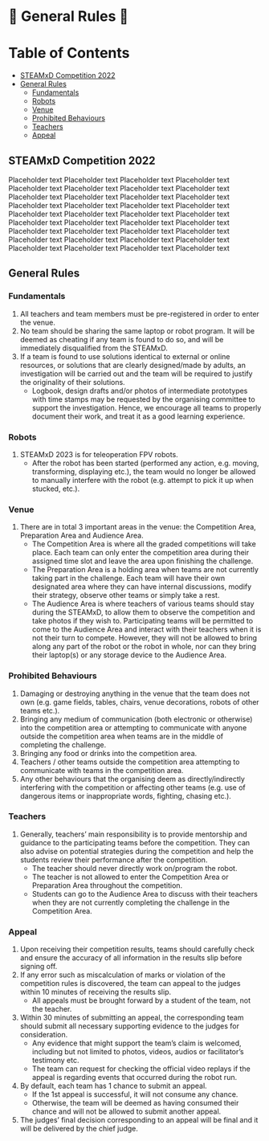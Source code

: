 # :robot: General Rules :robot:

# Table of Contents
* [STEAMxD Competition 2022](#chapter1)
* [General Rules](#chapter2)
    * [Fundamentals](#section-2-1)
    * [Robots](#section-2-2)
    * [Venue](#section-2-3)
    * [Prohibited Behaviours](#section-2-4)
    * [Teachers](#section-2-5)
    * [Appeal](#section-2-6)

## STEAMxD Competition 2022 <a id="chapter1"></a>
Placeholder text Placeholder text Placeholder text Placeholder text Placeholder text Placeholder text Placeholder text Placeholder text Placeholder text Placeholder text Placeholder text Placeholder text Placeholder text Placeholder text Placeholder text Placeholder text Placeholder text Placeholder text Placeholder text Placeholder text Placeholder text Placeholder text Placeholder text Placeholder text Placeholder text Placeholder text Placeholder text Placeholder text Placeholder text Placeholder text Placeholder text Placeholder text Placeholder text Placeholder text Placeholder text Placeholder text


## General Rules <a id="chapter2"></a>
### Fundamentals <a id="section-2-1"></a>
1. All teachers and team members must be pre-registered in order to enter the venue.
2. No team should be sharing the same laptop or robot program. It will be deemed as cheating if any team is found to do so, and will be immediately disqualified from the STEAMxD.
3. If a team is found to use solutions identical to external or online resources, or solutions that are clearly designed/made by adults, an investigation will be carried out and the team will be required to justify the originality of their solutions.
    * Logbook, design drafts and/or photos of intermediate prototypes with time stamps may be requested by the organising committee to support the investigation. Hence, we encourage all teams to properly document their work, and treat it as a good learning experience.

### Robots <a id="section-2-2"></a>
1. STEAMxD 2023 is for teleoperation FPV robots.
    * After the robot has been started (performed any action, e.g. moving, transforming, displaying etc.), the team would no longer be allowed to manually interfere with the robot (e.g. attempt to pick it up when stucked, etc.).

### Venue <a id="section-2-3"></a>
1. There are in total 3 important areas in the venue: the Competition Area, Preparation Area and Audience Area.
    * The Competition Area is where all the graded competitions will take place. Each team can only enter the competition area during their assigned time slot and leave the area upon finishing the challenge.
    * The Preparation Area is a holding area when teams are not currently taking part in the challenge. Each team will have their own designated area where they can have internal discussions, modify their strategy, observe other teams or simply take a rest.
    * The Audience Area is where teachers of various teams should stay during the STEAMxD, to allow them to observe the competition and take photos if they wish to. Participating teams will be permitted to come to the Audience Area and interact with their teachers when it is not their turn to compete. However, they will not be allowed to bring along any part of the robot or the robot in whole, nor can they bring their laptop(s) or any storage device to the Audience Area.

### Prohibited Behaviours <a id="section-2-4"></a>
1. Damaging or destroying anything in the venue that the team does not own (e.g. game fields, tables, chairs, venue decorations, robots of other teams etc.).
2. Bringing any medium of communication (both electronic or otherwise) into the competition area or attempting to communicate with anyone outside the competition area when teams are in the middle of completing the challenge.
3. Bringing any food or drinks into the competition area. 
4. Teachers / other teams outside the competition area attempting to communicate with teams in the competition area.
5. Any other behaviours that the organising deem as directly/indirectly interfering with the competition or affecting other teams (e.g. use of dangerous items or inappropriate words, fighting, chasing etc.).

### Teachers <a id="section-2-5"></a>
1. Generally, teachers’ main responsibility is to provide mentorship and guidance to the participating teams before the competition. They can also advise on potential strategies during the competition and help the students review their performance after the competition. 
    * The teacher should never directly work on/program the robot.
    * The teacher is not allowed to enter the Competition Area or Preparation Area throughout the competition.
    * Students can go to the Audience Area to discuss with their teachers when they are not currently completing the challenge in the Competition Area.

### Appeal <a id="section-2-6"></a>
1. Upon receiving their competition results, teams should carefully check and ensure the accuracy of all information in the results slip before signing off.
2. If any error such as miscalculation of marks or violation of the competition rules is discovered, the team can appeal to the judges within 10 minutes of receiving the results slip.
    * All appeals must be brought forward by a student of the team, not the teacher. 
3. Within 30 minutes of submitting an appeal, the corresponding team should submit all necessary supporting evidence to the judges for consideration.
    * Any evidence that might support the team’s claim is welcomed, including but not limited to photos, videos, audios or facilitator’s testimony etc.
    * The team can request for checking the official video replays if the appeal is regarding events that occurred during the robot run.
4. By default, each team has 1 chance to submit an appeal.
    * If the 1st appeal is successful, it will not consume any chance.
    * Otherwise, the team will be deemed as having consumed their chance and will not be allowed to submit another appeal.
5. The judges’ final decision corresponding to an appeal will be final and it will be delivered by the chief judge.
